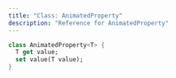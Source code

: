 ```yaml
---
title: "Class: AnimatedProperty"
description: "Reference for AnimatedProperty"
---
```


```dart
class AnimatedProperty<T> {
  T get value;
  set value(T value);
}
```
